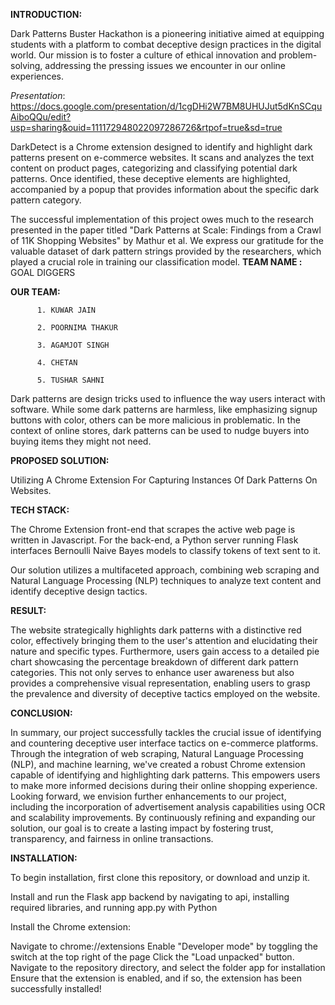 **INTRODUCTION:**

Dark Patterns Buster Hackathon is a pioneering initiative aimed at equipping students with a platform to combat deceptive design practices in the digital world. Our mission is to foster a culture of ethical innovation and problem-solving, addressing the pressing issues we encounter in our online experiences.

*Presentation*: https://docs.google.com/presentation/d/1cgDHi2W7BM8UHUJut5dKnSCquAiboQQu/edit?usp=sharing&ouid=111172948022097286726&rtpof=true&sd=true

DarkDetect is a Chrome extension designed to identify and highlight dark patterns present on e-commerce websites. It scans and analyzes the text content on product pages, categorizing and classifying potential dark patterns. Once identified, these deceptive elements are highlighted, accompanied by a popup that provides information about the specific dark pattern category.

The successful implementation of this project owes much to the research presented in the paper titled "Dark Patterns at Scale: Findings from a Crawl of 11K Shopping Websites" by Mathur et al. We express our gratitude for the valuable dataset of dark pattern strings provided by the researchers, which played a crucial role in training our classification model.
**TEAM NAME :** GOAL DIGGERS

**OUR TEAM:**

          1. KUWAR JAIN

          2. POORNIMA THAKUR
          
          3. AGAMJOT SINGH
          
          4. CHETAN
          
          5. TUSHAR SAHNI

Dark patterns are design tricks used to influence the way users interact with software. While some dark patterns are harmless, like emphasizing signup buttons with color, others can be more malicious in problematic. In the context of online stores, dark patterns can be used to nudge buyers into buying items they might not need.

**PROPOSED SOLUTION:**

Utilizing A Chrome Extension For Capturing Instances Of Dark Patterns On Websites.

**TECH STACK:**

The Chrome Extension front-end that scrapes the active web page is written in Javascript. For the back-end, a Python server running Flask interfaces Bernoulli Naive Bayes models to classify tokens of text sent to it.

Our solution utilizes a multifaceted approach, combining web scraping and Natural Language Processing (NLP) techniques to analyze text content and identify deceptive design tactics.

**RESULT:**

The website strategically highlights dark patterns with a distinctive red color, effectively bringing them to the user's attention and elucidating their nature and specific types. 
Furthermore, users gain access to a detailed pie chart showcasing the percentage breakdown of different dark pattern categories. This not only serves to enhance user awareness but also provides a comprehensive visual representation, enabling users to grasp the prevalence and diversity of deceptive tactics employed on the website.

**CONCLUSION:**

In summary, our project successfully tackles the crucial issue of identifying and countering deceptive user interface tactics on e-commerce platforms. Through the integration of web scraping, Natural Language Processing (NLP), and machine learning, we've created a robust Chrome extension capable of identifying and highlighting dark patterns. This empowers users to make more informed decisions during their online shopping experience.
Looking forward, we envision further enhancements to our project, including the incorporation of advertisement analysis capabilities using OCR and scalability improvements. By continuously refining and expanding our solution, our goal is to create a lasting impact by fostering trust, transparency, and fairness in online transactions.

**INSTALLATION:**

To begin installation, first clone this repository, or download and unzip it.

Install and run the Flask app backend by navigating to api, installing required libraries, and running app.py with Python

Install the Chrome extension:

Navigate to chrome://extensions
Enable "Developer mode" by toggling the switch at the top right of the page
Click the "Load unpacked" button.
Navigate to the repository directory, and select the folder app for installation
Ensure that the extension is enabled, and if so, the extension has been successfully installed!
